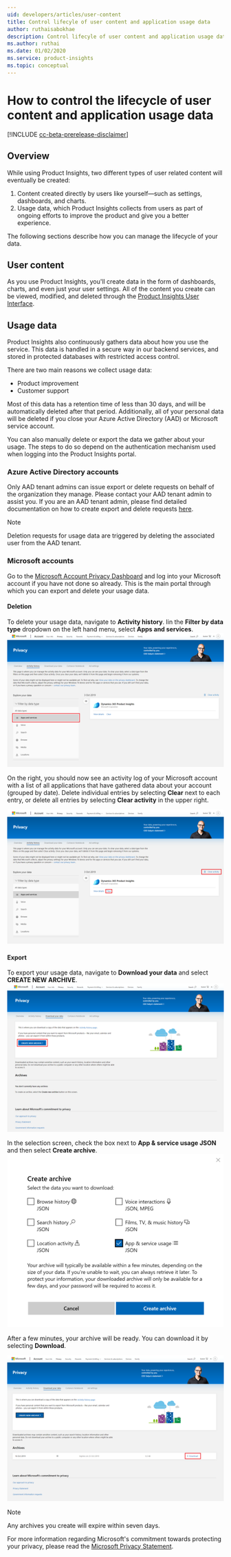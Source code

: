 ```yaml
---
uid: developers/articles/user-content
title: Control lifecyle of user content and application usage data
author: ruthaisabokhae
description: Control lifecyle of user content and application usage data
ms.author: ruthai
ms.date: 01/02/2020
ms.service: product-insights
ms.topic: conceptual
---
```


# How to control the lifecycle of user content and application usage data

[!INCLUDE [cc-beta-prerelease-disclaimer]( includes/cc-beta-prerelease-disclaimer.md)]

## Overview

While using Product Insights, two different types of user related content will eventually be created:

1. Content created directly by users like yourself—such as settings, dashboards, and charts.
2. Usage data, which Product Insights collects from users as part of ongoing efforts to improve the product and give you a better experience.

The following sections describe how you can manage the lifecycle of your data.

## User content

As you use Product Insights, you'll create data in the form of dashboards, charts, and even just your user settings. All of the content you create can be viewed, modified, and deleted through the [Product Insights User Interface](https://pi.dynamics.com/).

## Usage data

Product Insights also continuously gathers data about how you use the service. This data is handled in a secure way in our backend services, and stored in protected databases with restricted access control.

There are two main reasons we collect usage data:

* Product improvement
* Customer support

Most of this data has a retention time of less than 30 days, and will be automatically deleted after that period. Additionally, all of your personal data will be deleted if you close your Azure Active Directory (AAD) or Microsoft service account.

You can also manually delete or export the data we gather about your usage. The steps to do so depend on the authentication mechanism used when logging into the Product Insights portal.

### Azure Active Directory accounts

Only AAD tenant admins can issue export or delete requests on behalf of the organization they manage. Please contact your AAD tenant admin to assist you. If you are an AAD tenant admin, please find detailed documentation on how to create export and delete requests [here](https://docs.microsoft.com/microsoft-365/compliance/gdpr-dsr-azure).

> [!NOTE]
> Deletion requests for usage data are triggered by deleting the associated user from the AAD tenant.

### Microsoft accounts

Go to the [Microsoft Account Privacy Dashboard](https://account.microsoft.com/privacy/) and log into your Microsoft account if you have not done so already. This is the main portal through which you can export and delete your usage data.

#### Deletion

To delete your usage data, navigate to **Activity history**. Iin the **Filter by data type** dropdown on the left hand menu, select **Apps and services**.
![Select Apps and services](media/PrivacyPortal_marked.png)

On the right, you should now see an activity log of your Microsoft account with a list of all applications that have gathered data about your account (grouped by date). Delete individual entries by selecting **Clear** next to each entry, or delete all entries by selecting **Clear activity** in the upper right.

![Select Clear or Clear activity](media/PrivacyPortal_deletion_marked.png)

#### Export

To export your usage data, navigate to **Download your data** and select **CREATE NEW ARCHIVE**.
![Create New Archive](media/MsaExport_marked.png)

In the selection screen, check the box next to **App & service usage JSON** and then select **Create archive**.
![Tick App & service usage JSON](media/MsaExportSelection.png)

After a few minutes, your archive will be ready. You can download it by selecting **Download**.

![Download Archive](media/MsaExportDownload_marked.png)

> [!NOTE]
 > Any archives you create will expire within seven days.

For more information regarding Microsoft's commitment towards protecting your privacy, please read the [Microsoft Privacy Statement](https://privacy.microsoft.com/).
